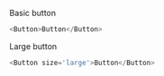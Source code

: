 Basic button

```js
<Button>Button</Button>
```

Large button

```js
<Button size='large'>Button</Button>
```
